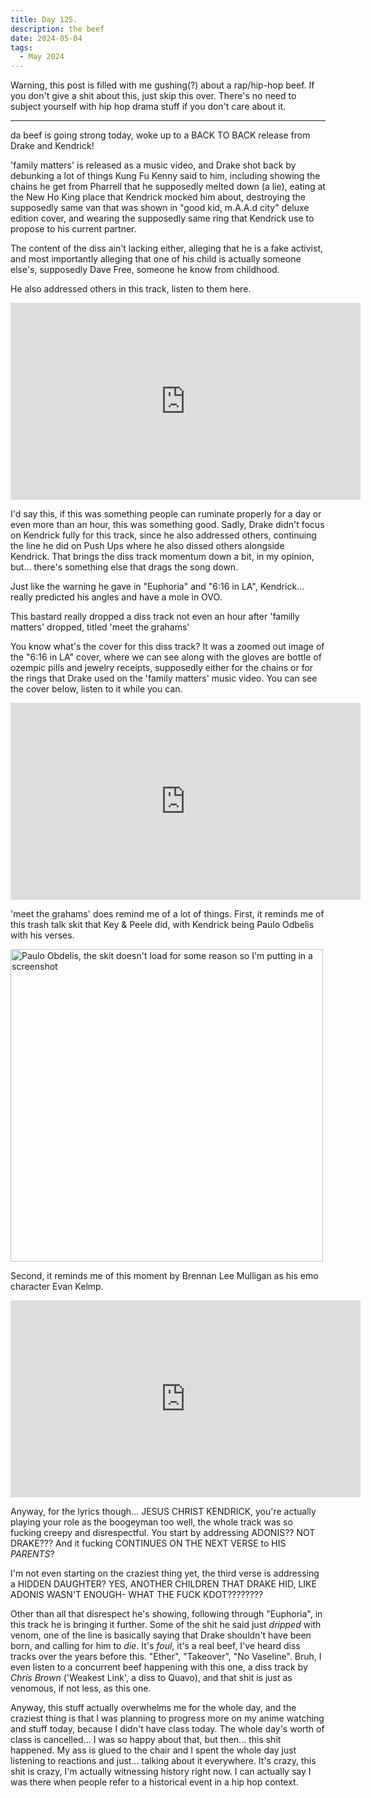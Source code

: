 ```yaml
---
title: Day 125.
description: the beef
date: 2024-05-04
tags: 
  - May 2024
---
```


Warning, this post is filled with me gushing(?) about a rap/hip-hop beef. If you don't give a shit about this, just skip this over. There's no need to subject yourself with hip hop drama stuff if you don't care about it.

-----

da beef is going strong today, woke up to a BACK TO BACK release from Drake and Kendrick!

'family matters' is released as a music video, and Drake shot back by debunking a lot of things Kung Fu Kenny said to him, including showing the chains he get from Pharrell that he supposedly melted down (a lie), eating at the New Ho King place that Kendrick mocked him about, destroying the supposedly same van that was shown in "good kid, m.A.A.d city" deluxe edition cover, and wearing the supposedly same ring that Kendrick use to propose to his current partner.

The content of the diss ain't lacking either, alleging that he is a fake activist, and most importantly alleging that one of his child is actually someone else's, supposedly Dave Free, someone he know from childhood.

He also addressed others in this track, listen to them here.

<iframe width="560" height="315" src="https://www.youtube.com/embed/ZkXG3ZrXlbc?si=G01g6Tv9jCrSFoMq" title="YouTube video player" frameborder="0" allow="accelerometer; autoplay; clipboard-write; encrypted-media; gyroscope; picture-in-picture; web-share" referrerpolicy="strict-origin-when-cross-origin" allowfullscreen></iframe>

I'd say this, if this was something people can ruminate properly for a day or even more than an hour, this was something good. Sadly, Drake didn't focus on Kendrick fully for this track, since he also addressed others, continuing the line he did on Push Ups where he also dissed others alongside Kendrick. That brings the diss track momentum down a bit, in my opinion, but... there's something else that drags the song down.

Just like the warning he gave in "Euphoria" and "6:16 in LA", Kendrick... really predicted his angles and have a mole in OVO.

This bastard really dropped a diss track not even an hour after 'familly matters' dropped, titled 'meet the grahams'

You know what's the cover for this diss track? It was a zoomed out image of the "6:16 in LA" cover, where we can see along with the gloves are bottle of ozempic pills and jewelry receipts, supposedly either for the chains or for the rings that Drake used on the 'family matters' music video. You can see the cover below, listen to it while you can.

<iframe width="560" height="315" src="https://www.youtube.com/embed/2QiFl9Dc7D0?si=KnZnGx2N9eIyumOY" title="YouTube video player" frameborder="0" allow="accelerometer; autoplay; clipboard-write; encrypted-media; gyroscope; picture-in-picture; web-share" referrerpolicy="strict-origin-when-cross-origin" allowfullscreen></iframe>

'meet the grahams' does remind me of a lot of things. First, it reminds me of this trash talk skit that Key & Peele did, with Kendrick being Paulo Odbelis with his verses.

<img src="https://i.imgur.com/zUeXdlB.png" width="500px" title="Paulo Obdelis, the skit doesn't load for some reason so I'm putting in a screenshot" alt="Paulo Obdelis, the skit doesn't load for some reason so I'm putting in a screenshot"></img>

Second, it reminds me of this moment by Brennan Lee Mulligan as his emo character Evan Kelmp.

<iframe width="560" height="315" src="https://www.youtube.com/embed/R8bHeD5PZgQ" title="YouTube video player" frameborder="0" allow="accelerometer; autoplay; clipboard-write; encrypted-media; gyroscope; picture-in-picture; web-share" referrerpolicy="strict-origin-when-cross-origin" allowfullscreen></iframe>

Anyway, for the lyrics though... JESUS CHRIST KENDRICK, you're actually playing your role as the boogeyman too well, the whole track was so fucking creepy and disrespectful. You start by addressing ADONIS?? NOT DRAKE??? And it fucking CONTINUES ON THE NEXT VERSE to HIS *PARENTS*?

I'm not even starting on the craziest thing yet, the third verse is addressing a HIDDEN DAUGHTER? YES, ANOTHER CHILDREN THAT DRAKE HID, LIKE ADONIS WASN'T ENOUGH- WHAT THE FUCK KDOT????????

Other than all that disrespect he's showing, following through "Euphoria", in this track he is bringing it further. Some of the shit he said just *dripped* with venom, one of the line is basically saying that Drake shouldn't have been born, and calling for him to *die*. It's *foul*, it's a real beef, I've heard diss tracks over the years before this. "Ether", "Takeover", "No Vaseline". Bruh, I even listen to a concurrent beef happening with this one, a diss track by *Chris Brown* ('Weakest Link', a diss to Quavo), and that shit is just as venomous, if not less, as this one.

Anyway, this stuff actually overwhelms me for the whole day, and the craziest thing is that I was planning to progress more on my anime watching and stuff today, because I didn't have class today. The whole day's worth of class is cancelled... I was so happy about that, but then... this shit happened. My ass is glued to the chair and I spent the whole day just listening to reactions and just... talking about it everywhere. It's crazy, this shit is crazy, I'm actually witnessing history right now. I can actually say I was there when people refer to a historical event in a hip hop context. 
